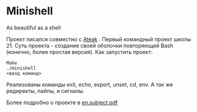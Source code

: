# Minishell
As beautiful as a shell

Проект писался совместно с [Ateak](https://github.com/ateak) .
Первый командный проект школы 21.  Суть проекта - создание своей оболочки повторяющей Bash (конечно, более простая версия).
Как запустить проект:

    Make
    ./minishell
    <ввод команд>
    
 Реализованы команды exit, echo, export, unset, cd, env. А так же редиректы, пайпы, и сигналы.
 
 Более подробно о проекте в [en.subject.pdf](https://github.com/RekaEva/Minishell/blob/main/en.subject.pdf)
